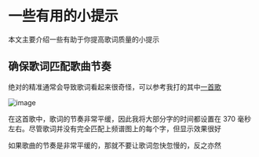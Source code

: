 # 一些有用的小提示
本文主要介绍一些有助于你提高歌词质量的小提示

## 确保歌词匹配歌曲节奏
绝对的精准通常会导致歌词看起来很奇怪，可以参考我打的其中[一首歌](https://open.spotify.com/track/6LY0X62hygBthNXzbQmush)

![image](https://github.com/user-attachments/assets/0788b329-9182-4011-8b50-6e23e2abc84c)

在这首歌中，歌词的节奏非常平缓，因此我将大部分字的时间都设置在 370 毫秒左右。尽管歌词并没有完全匹配上频谱图上的每个字，但显示效果很好

如果歌曲的节奏是非常平缓的，那就不要让歌词忽快忽慢的，反之亦然
